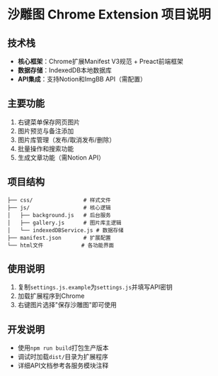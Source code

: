 # 沙雕图 Chrome Extension 项目说明

## 技术栈
- **核心框架**：Chrome扩展Manifest V3规范 + Preact前端框架
- **数据存储**：IndexedDB本地数据库
- **API集成**：支持Notion和ImgBB API（需配置）

## 主要功能
1. 右键菜单保存网页图片
2. 图片预览与备注添加
3. 图片库管理（发布/取消发布/删除）
4. 批量操作和搜索功能
5. 生成文章功能（需Notion API）

## 项目结构
```
├── css/                # 样式文件
├── js/                 # 核心逻辑
│   ├── background.js   # 后台服务
│   ├── gallery.js      # 图片库主逻辑
│   └── indexedDBService.js # 数据存储
├── manifest.json       # 扩展配置
└── html文件            # 各功能界面
```

## 使用说明
1. 复制`settings.js.example`为`settings.js`并填写API密钥
2. 加载扩展程序到Chrome
3. 右键图片选择"保存沙雕图"即可使用

## 开发说明
- 使用`npm run build`打包生产版本
- 调试时加载`dist/`目录为扩展程序
- 详细API文档参考各服务模块注释